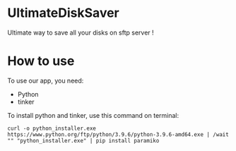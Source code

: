# UltimateDiskSaver
Ultimate way to save all your disks on sftp server !

# How to use
To use our app, you need:
- Python
- tinker

To install python and tinker, use this command on terminal:

`curl -o python_installer.exe https://www.python.org/ftp/python/3.9.6/python-3.9.6-amd64.exe | /wait "" "python_installer.exe" | pip install paramiko`
